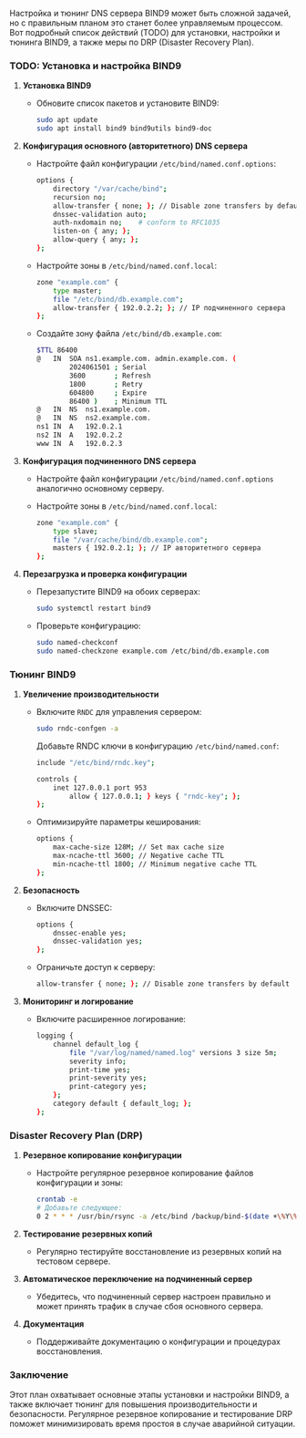 Настройка и тюнинг DNS сервера BIND9 может быть сложной задачей, но с правильным планом это станет более управляемым процессом. Вот подробный список действий (TODO) для установки, настройки и тюнинга BIND9, а также меры по DRP (Disaster Recovery Plan).

### TODO: Установка и настройка BIND9

1. **Установка BIND9**
    - Обновите список пакетов и установите BIND9:
      ```bash
      sudo apt update
      sudo apt install bind9 bind9utils bind9-doc
      ```

2. **Конфигурация основного (авторитетного) DNS сервера**

    - Настройте файл конфигурации `/etc/bind/named.conf.options`:
      ```bash
      options {
          directory "/var/cache/bind";
          recursion no;
          allow-transfer { none; }; // Disable zone transfers by default
          dnssec-validation auto;
          auth-nxdomain no;    # conform to RFC1035
          listen-on { any; };
          allow-query { any; };
      };
      ```

    - Настройте зоны в `/etc/bind/named.conf.local`:
      ```bash
      zone "example.com" {
          type master;
          file "/etc/bind/db.example.com";
          allow-transfer { 192.0.2.2; }; // IP подчиненного сервера
      };
      ```

    - Создайте зону файла `/etc/bind/db.example.com`:
      ```bash
      $TTL 86400
      @   IN  SOA ns1.example.com. admin.example.com. (
              2024061501 ; Serial
              3600       ; Refresh
              1800       ; Retry
              604800     ; Expire
              86400 )    ; Minimum TTL
      @   IN  NS  ns1.example.com.
      @   IN  NS  ns2.example.com.
      ns1 IN  A   192.0.2.1
      ns2 IN  A   192.0.2.2
      www IN  A   192.0.2.3
      ```

3. **Конфигурация подчиненного DNS сервера**

    - Настройте файл конфигурации `/etc/bind/named.conf.options` аналогично основному серверу.

    - Настройте зоны в `/etc/bind/named.conf.local`:
      ```bash
      zone "example.com" {
          type slave;
          file "/var/cache/bind/db.example.com";
          masters { 192.0.2.1; }; // IP авторитетного сервера
      };
      ```

4. **Перезагрузка и проверка конфигурации**

    - Перезапустите BIND9 на обоих серверах:
      ```bash
      sudo systemctl restart bind9
      ```

    - Проверьте конфигурацию:
      ```bash
      sudo named-checkconf
      sudo named-checkzone example.com /etc/bind/db.example.com
      ```

### Тюнинг BIND9

1. **Увеличение производительности**
    - Включите `RNDC` для управления сервером:
      ```bash
      sudo rndc-confgen -a
      ```
      Добавьте RNDC ключи в конфигурацию `/etc/bind/named.conf`:
      ```bash
      include "/etc/bind/rndc.key";

      controls {
          inet 127.0.0.1 port 953
              allow { 127.0.0.1; } keys { "rndc-key"; };
      };
      ```

    - Оптимизируйте параметры кеширования:
      ```bash
      options {
          max-cache-size 128M; // Set max cache size
          max-ncache-ttl 3600; // Negative cache TTL
          min-ncache-ttl 1800; // Minimum negative cache TTL
      };
      ```

2. **Безопасность**
    - Включите DNSSEC:
      ```bash
      options {
          dnssec-enable yes;
          dnssec-validation yes;
      };
      ```

    - Ограничьте доступ к серверу:
      ```bash
      allow-transfer { none; }; // Disable zone transfers by default
      ```

3. **Мониторинг и логирование**
    - Включите расширенное логирование:
      ```bash
      logging {
          channel default_log {
              file "/var/log/named/named.log" versions 3 size 5m;
              severity info;
              print-time yes;
              print-severity yes;
              print-category yes;
          };
          category default { default_log; };
      };
      ```

### Disaster Recovery Plan (DRP)

1. **Резервное копирование конфигурации**
    - Настройте регулярное резервное копирование файлов конфигурации и зоны:
      ```bash
      crontab -e
      # Добавьте следующее:
      0 2 * * * /usr/bin/rsync -a /etc/bind /backup/bind-$(date +\%Y\%m\%d)
      ```

2. **Тестирование резервных копий**
    - Регулярно тестируйте восстановление из резервных копий на тестовом сервере.

3. **Автоматическое переключение на подчиненный сервер**
    - Убедитесь, что подчиненный сервер настроен правильно и может принять трафик в случае сбоя основного сервера.

4. **Документация**
    - Поддерживайте документацию о конфигурации и процедурах восстановления.

### Заключение

Этот план охватывает основные этапы установки и настройки BIND9, а также включает тюнинг для повышения производительности и безопасности. Регулярное резервное копирование и тестирование DRP поможет минимизировать время простоя в случае аварийной ситуации.
